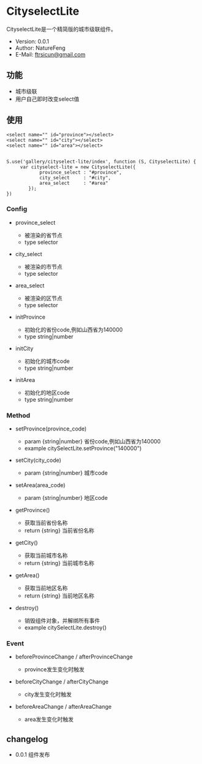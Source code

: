 # CityselectLite

CityselectLite是一个精简版的城市级联组件。

- Version: 0.0.1
- Author: NatureFeng
- E-Mail: <ftrsicun@gmail.com> 

## 功能


* 城市级联
* 用户自己即时改变select值

## 使用

```
<select name="" id="province"></select>
<select name="" id="city"></select>
<select name="" id="area"></select>


S.use('gallery/cityselect-lite/index', function (S, CityselectLite) {
     var cityselect-lite = new CityselectLite({
            province_select : "#province",
            city_select     : "#city",
            area_select     : "#area"
        });
})
```

### Config

* province_select
    - 被渲染的省节点
    - type selector

* city_select
    - 被渲染的市节点
    - type selector

* area_select
    - 被渲染的区节点
    - type selector

* initProvince
    - 初始化的省份code,例如山西省为140000
    - type string|number

* initCity
    - 初始化的城市code
    - type string|number

* initArea
    - 初始化的地区code
    - type string|number

### Method

* setProvince(province_code)
    - param {string|number} 省份code,例如山西省为140000
    - example citySelectLite.setProvince("140000")

* setCity(city_code)
    - param {string|number} 城市code

* setArea(area_code)
    - param {string|number} 地区code

* getProvince()
    - 获取当前省份名称
    - return {string} 当前省份名称

* getCity()
    - 获取当前城市名称
    - return {string} 当前城市名称

* getArea()
    - 获取当前地区名称
    - return {string} 当前地区名称

* destroy()
    - 销毁组件对象，并解绑所有事件
    - example citySelectLite.destroy()

### Event

* beforeProvinceChange / afterProvinceChange
    - province发生变化时触发

* beforeCityChange / afterCityChange
    - city发生变化时触发

* beforeAreaChange / afterAreaChange
    - area发生变化时触发


## changelog

* 0.0.1 组件发布
